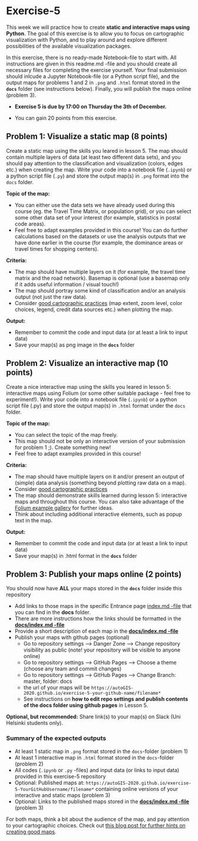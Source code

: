 # Exercise-5

This week we will practice how to create **static and interactive maps using Python**. The goal of this exercise is to allow you to focus on cartographic visualization with Python, and to play around and explore different possibilities of the available visualization packages.

In this exercise, there is no ready-made Notebook-file to start with. All instructions are given in this readme.md -file and you should create all necessary files for completing the exercise yourself. Your final submission should inlcude a Jupyter Notebook-file (or a Python script file), and the output maps for problems 1 and 2 in `.png` and `.html` format stored in the **`docs`** folder (see instructions below). Finally, you will publish the maps online (problem 3).

- **Exercise 5 is due by 17:00 on Thursday the 3th of December.**

- You can gain 20 points from this exercise. 


## Problem 1: Visualize a static map (8 points)

Create a static map using the skills you leared in lesson 5. The map should contain multiple layers of data (at least two different data sets), and you should pay attention to the classification and visualization (colors, edges etc.) when creating the map. Write your code into a notebook file (`.ipynb`) or a python script file (`.py`) and store the output map(s) in `.png` format into the `docs` folder.

**Topic of the map:**
- You can either use the data sets we have already used during this course (eg. the Travel Time Matrix, or population grid), or you can select some other data set of your interest (for example, statistics in postal code areas).
- Feel free to adapt examples provided in this course! You can do further calculations based on the datasets or use the analysis outputs that we have done earlier in the course (for example, the dominance areas or travel times for shopping centers). 

**Criteria:**
- The map should have multiple layers on it (for example, the travel time matrix and the road network). Basemap is optional (use a basemap only if it adds useful information / visual touch!)
- The map should portray some kind of classification and/or an analysis output (not just the raw data).
- Consider [good cartographic practices](https://www.gislounge.com/ten-things-to-consider-when-making-a-map/) (map extent, zoom level, color choices, legend, credit data sources etc.) when plotting the map.

**Output:**
- Remember to commit the code and input data (or at least a link to input data)
- Save your map(s) as png image in the **`docs`** folder  

## Problem 2: Visualize an interactive map (10 points)

Create a nice interactive map using the skills you leared in lesson 5: interactive maps using Folium (or some other suitable package - feel free to experiment!). Write your code into a notebook file (`.ipynb`) or a python script file (.py) and store the output map(s) in `.html` format under the `docs` folder.

**Topic of the map:**
- You can select the topic of the map freely.
- This map should not be only an interactive version of your submission for problem 1 ;). Create something new!
- Feel free to adapt examples provided in this course!

**Criteria:**
- The map should have multiple layers on it and/or present an output of (simple) data analysis (something beyond plotting raw data on a map).
- Consider [good cartographic practices](https://www.gislounge.com/ten-things-to-consider-when-making-a-map/)
- The map should demonstrate skills learned during lesson 5: interactive maps and throughout this course. You can also take advantage of the [Folium example gallery](https://nbviewer.jupyter.org/github/python-visualization/folium/tree/master/examples/) for further ideas.
- Think about including additional interactive elements, such as popup text in the map.

**Output:**
- Remember to commit the code and input data (or at least a link to input data)
- Save your map(s) in .html format in the **`docs`** folder


## Problem 3: Publish your maps online (2 points)

 You should now have **ALL** your maps stored in the **`docs`** folder inside this repository
- Add links to those maps in the specific Entrance page [index.md -file](docs/index.md) that you can find in the **docs** folder. 
- There are more instructions how the links should be formatted in the [**docs/index.md -file**](docs/index.md) 
- Provide a short description of each map in the [**docs/index.md -file**](docs/index.md)
- Publish your maps with github pages (optional)
  - Go to repository settings --> Danger Zone --> Change repository visibility as public (note! your repository will be visible to anyone online)
  - Go to repository settings --> GitHub Pages --> Choose a theme (choose any team and commit changes)
  - Go to repository settings --> GitHub Pages --> Change Branch: master, folder: docs
  - the url of your maps will be `https://autoGIS-2020.github.io/exercise-5-your-github-name/filename*`
  - See instructions on **how to edit repo settings and publish contents of the docs folder using github pages** in Lesson 5.
  
**Optional, but recommended:** Share link(s) to your map(s) on Slack (Uni Helsinki students only). 
  
  
### Summary of the expected outputs

- At least 1 static map in `.png` format stored in the `docs`-folder (problem 1)
- At least 1 interactive map in `.html` format stored in the `docs`-folder (problem 2)
- All codes (`.ipynb` or `.py` -files) and input data (or links to input data) provided in this exercise-5 repository 
- Optional: Published maps at: `https://autoGIS-2020.github.io/exercise-5-YourGitHubUsername/filename*` containing online versions of your interactive and static maps (problem 3) 
- Optional: Links to the published maps stored in the [**docs/index.md -file**](docs/index.md) (problem 3)

For both maps, think a bit about the audience of the map, and pay attention to your cartographic choices. Check out [this blog post for further hints on creating good maps](https://www.gislounge.com/ten-things-to-consider-when-making-a-map/). 
  
  
  
  
  
  
  
  
  
  


